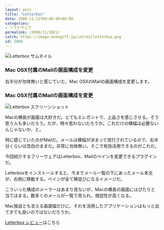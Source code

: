 ```yaml
---
layout: post
title: "Letterbox"
date: 2006-11-21T09:00:00+09:00
categories:
- ソフトウェア
permalink: /2006/11/2821/
catch: https://image.moongift.jp/intro2/letterbox.png
id: 2806
---
```

 ![Letterbox サムネイル](https://image.moongift.jp/intro2/letterbox.t.png "Letterbox サムネイル")
  

### Mac OSX付属のMailの画面構成を変更
  
右半分が勿体無いと感じていた、Mac OSXのMailの画面構成を変更します。  
<!--more-->  

### Mac OSX付属のMailの画面構成を変更
  

![Letterbox スクリーンショット](https://image.moongift.jp/intro2/letterbox.png "Letterbox スクリーンショット")

  

Macの横長が画面は大好きだ。とてもエレガントで、上品さを感じさせる。そう思う人も多いだろう。だが、時々思わないだろうか。これだけの横幅は必要ないんじゃないか、と。

  

特に感じていたのがMailだ。メールは横幅が決まって改行されているので、右半分くらいは空白のままだ。非常に勿体無い。そこで有効活用できるのがこれだ。

  

今回紹介するフリーウェアはLetterbox、Mailのペインを変更できるプラグインだ。

  

Letterboxをインストールすると、今までメール一覧の下にあったメール本文が、右側に移動する。ペインが全て横並びになるイメージだ。

  

こういった構成のメーラーはあまり見ないが、Macの横長の画面にはぴたりと当てはまる。数多くのメールが一覧で見られ、視認性が高くなる。

  

Mac独自とも言える画面幅だけに、それを活用したアプリケーションはもっと出てきても良いのではないだろうか。

  

[Letterbox レビュー](http://oss.moongift.jp/review/i-2822.html)はこちら

